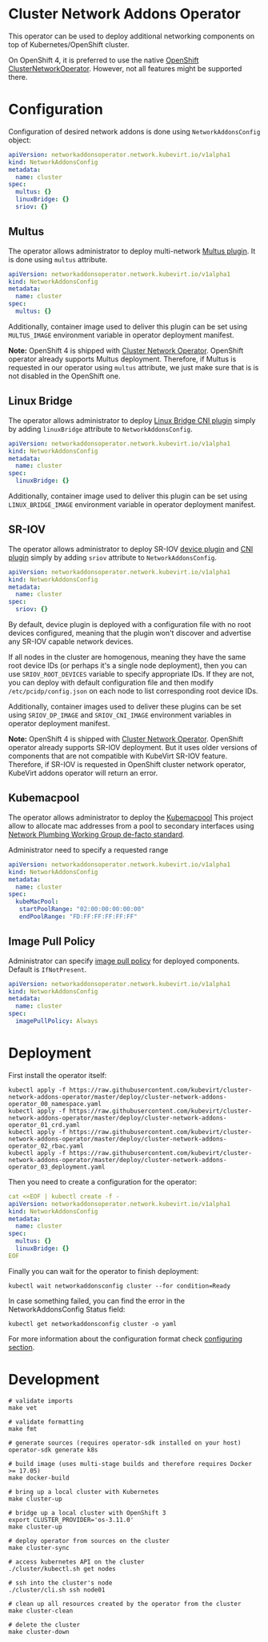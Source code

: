 # Cluster Network Addons Operator

This operator can be used to deploy additional networking components on top of
Kubernetes/OpenShift cluster.

On OpenShift 4, it is preferred to use the native [OpenShift ClusterNetworkOperator](https://github.com/openshift/cluster-network-operator).
However, not all features might be supported there.

# Configuration

Configuration of desired network addons is done using `NetworkAddonsConfig` object:

```yaml
apiVersion: networkaddonsoperator.network.kubevirt.io/v1alpha1
kind: NetworkAddonsConfig
metadata:
  name: cluster
spec:
  multus: {}
  linuxBridge: {}
  sriov: {}
```

## Multus

The operator allows administrator to deploy multi-network
[Multus plugin](https://github.com/intel/multus-cni). It is done using `multus`
attribute.

```yaml
apiVersion: networkaddonsoperator.network.kubevirt.io/v1alpha1
kind: NetworkAddonsConfig
metadata:
  name: cluster
spec:
  multus: {}
```

Additionally, container image used to deliver this plugin can be set using
`MULTUS_IMAGE` environment variable in operator deployment manifest.

**Note:** OpenShift 4 is shipped with [Cluster Network Operator](https://github.com/openshift/cluster-network-operator). OpenShift operator already supports Multus deployment. Therefore, if Multus is requested in our operator using `multus` attribute, we just make sure that is is not disabled in the OpenShift one.

## Linux Bridge

The operator allows administrator to deploy [Linux Bridge CNI plugin](https://github.com/containernetworking/plugins/tree/master/plugins/main/bridge)
simply by adding `linuxBridge` attribute to `NetworkAddonsConfig`.

```yaml
apiVersion: networkaddonsoperator.network.kubevirt.io/v1alpha1
kind: NetworkAddonsConfig
metadata:
  name: cluster
spec:
  linuxBridge: {}
```

Additionally, container image used to deliver this plugin can be set using
`LINUX_BRIDGE_IMAGE` environment variable in operator deployment manifest.

## SR-IOV

The operator allows administrator to deploy SR-IOV
[device plugin](https://github.com/intel/sriov-network-device-plugin/) and
[CNI plugin](https://github.com/intel/sriov-cni/) simply by adding `sriov`
attribute to `NetworkAddonsConfig`.

```yaml
apiVersion: networkaddonsoperator.network.kubevirt.io/v1alpha1
kind: NetworkAddonsConfig
metadata:
  name: cluster
spec:
  sriov: {}
```

By default, device plugin is deployed with a configuration file with no root
devices configured, meaning that the plugin won't discover and advertise any
SR-IOV capable network devices.

If all nodes in the cluster are homogenous, meaning they have the same root
device IDs (or perhaps it's a single node deployment), then you can use
`SRIOV_ROOT_DEVICES` variable to specify appropriate IDs. If they are not, you
can deploy with default configuration file and then modify
`/etc/pcidp/config.json` on each node to list corresponding root device IDs.

Additionally, container images used to deliver these plugins can be set using
`SRIOV_DP_IMAGE` and `SRIOV_CNI_IMAGE` environment variables in operator
deployment manifest.

**Note:** OpenShift 4 is shipped with [Cluster Network
Operator](https://github.com/openshift/cluster-network-operator). OpenShift
operator already supports SR-IOV deployment. But it uses older versions of
components that are not compatible with KubeVirt SR-IOV feature. Therefore, if
SR-IOV is requested in OpenShift cluster network operator, KubeVirt addons
operator will return an error.


## Kubemacpool
The operator allows administrator to deploy the [Kubemacpool](https://github.com/K8sNetworkPlumbingWG/kubemacpool)
This project allow to allocate mac addresses from a pool to secondary interfaces using 
[Network Plumbing Working Group de-facto standard](https://github.com/K8sNetworkPlumbingWG/multi-net-spec).

Administrator need to specify a requested range

```yaml
apiVersion: networkaddonsoperator.network.kubevirt.io/v1alpha1
kind: NetworkAddonsConfig
metadata:
  name: cluster
spec:
  kubeMacPool:
   startPoolRange: "02:00:00:00:00:00"
   endPoolRange: "FD:FF:FF:FF:FF:FF"
```

## Image Pull Policy

Administrator can specify [image pull policy](https://kubernetes.io/docs/concepts/containers/images/)
for deployed components. Default is `IfNotPresent`.

```yaml
apiVersion: networkaddonsoperator.network.kubevirt.io/v1alpha1
kind: NetworkAddonsConfig
metadata:
  name: cluster
spec:
  imagePullPolicy: Always
```

# Deployment

First install the operator itself:

```shell
kubectl apply -f https://raw.githubusercontent.com/kubevirt/cluster-network-addons-operator/master/deploy/cluster-network-addons-operator_00_namespace.yaml
kubectl apply -f https://raw.githubusercontent.com/kubevirt/cluster-network-addons-operator/master/deploy/cluster-network-addons-operator_01_crd.yaml
kubectl apply -f https://raw.githubusercontent.com/kubevirt/cluster-network-addons-operator/master/deploy/cluster-network-addons-operator_02_rbac.yaml
kubectl apply -f https://raw.githubusercontent.com/kubevirt/cluster-network-addons-operator/master/deploy/cluster-network-addons-operator_03_deployment.yaml
```

Then you need to create a configuration for the operator:

```yaml
cat <<EOF | kubectl create -f -
apiVersion: networkaddonsoperator.network.kubevirt.io/v1alpha1
kind: NetworkAddonsConfig
metadata:
  name: cluster
spec:
  multus: {}
  linuxBridge: {}
EOF
```

Finally you can wait for the operator to finish deployment:

```shell
kubectl wait networkaddonsconfig cluster --for condition=Ready
```

In case something failed, you can find the error in the NetworkAddonsConfig Status field:

```shell
kubectl get networkaddonsconfig cluster -o yaml
```

For more information about the configuration format check [configuring section](#configuration).

# Development

```shell
# validate imports
make vet

# validate formatting
make fmt

# generate sources (requires operator-sdk installed on your host)
operator-sdk generate k8s

# build image (uses multi-stage builds and therefore requires Docker >= 17.05)
make docker-build

# bring up a local cluster with Kubernetes
make cluster-up

# bridge up a local cluster with OpenShift 3
export CLUSTER_PROVIDER='os-3.11.0'
make cluster-up

# deploy operator from sources on the cluster
make cluster-sync

# access kubernetes API on the cluster
./cluster/kubectl.sh get nodes

# ssh into the cluster's node
./cluster/cli.sh ssh node01

# clean up all resources created by the operator from the cluster
make cluster-clean

# delete the cluster
make cluster-down
```
